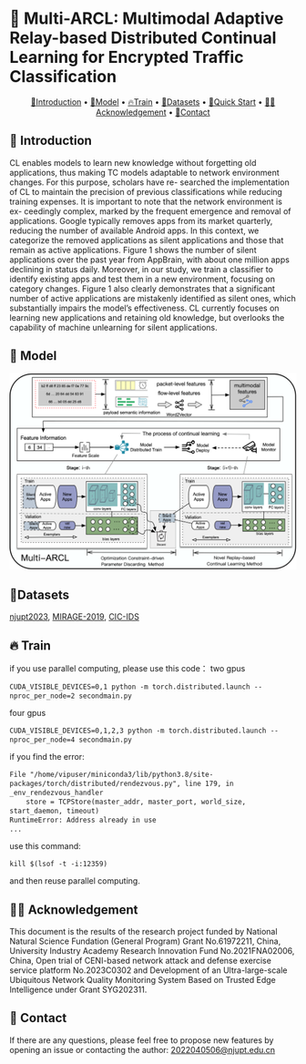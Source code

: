 # 🦜 Multi-ARCL: Multimodal Adaptive Relay-based Distributed Continual Learning for Encrypted Traffic Classification 

<p align="center">
  <a href="#-introduction">🎉Introduction</a> •
  <a href="#-model">🦜Model</a> •
  <a href="#-train">🔥Train</a> •
  <a href="#-datasets">🌟Datasets</a> •
  <a href="#-quick-start">📍Quick Start</a> •
  <a href="#-acknowledgement">👨‍🏫Acknowledgement</a> •  
  <a href="#-contact">🤗Contact</a>
</p>


## 🎉 Introduction
CL enables models to learn new knowledge without forgetting old applications, thus making TC models adaptable to network environment changes. For this purpose, scholars have re- searched the implementation of CL to maintain the precision of previous classifications while reducing training expenses. It is important to note that the network environment is ex- ceedingly complex, marked by the frequent emergence and removal of applications. Google typically removes apps from its market quarterly, reducing the number of available Android apps. In this context, we categorize the removed applications as silent applications and those that remain as active applications. Figure 1 shows the number of silent applications over the past year from AppBrain, with about one million apps declining in status daily. Moreover, in our study, we train a classifier to identify existing apps and test them in a new environment, focusing on category changes. Figure 1 also clearly demonstrates that a significant number of active applications are mistakenly identified as silent ones, which substantially impairs the model’s effectiveness. CL currently focuses on learning new applications and retaining old knowledge, but overlooks the capability of machine unlearning for silent applications. 

## 🦜 Model
<div align="center">
  <img src="./images/workflow.png" width="800px" />
</div>

## 🌟Datasets
[njupt2023](https://github.com/NJUPTSecurityAI/total-papers-summary/blob/main/njupt2023.csv),
[MIRAGE-2019](https://traffic.comics.unina.it/mirage/mirage-2019.html),
[CIC-IDS](https://www.unb.ca/cic/datasets/vpn.html)

## 🔥 Train

if you use parallel computing, please use this code：
two gpus
```
CUDA_VISIBLE_DEVICES=0,1 python -m torch.distributed.launch --nproc_per_node=2 secondmain.py
```
four gpus
```
CUDA_VISIBLE_DEVICES=0,1,2,3 python -m torch.distributed.launch --nproc_per_node=4 secondmain.py
```
if you find the error: 
```
File "/home/vipuser/miniconda3/lib/python3.8/site-packages/torch/distributed/rendezvous.py", line 179, in _env_rendezvous_handler
    store = TCPStore(master_addr, master_port, world_size, start_daemon, timeout)
RuntimeError: Address already in use
...
```
use this command:
```
kill $(lsof -t -i:12359)
```
and then reuse parallel computing.


## 👨‍🏫 Acknowledgement
This document is the results of the research project funded by National Natural Science Fundation (General Program) Grant No.61972211, China, University Industry Academy Research Innovation Fund No.2021FNA02006, China, Open trial of CENI-based network attack and defense exercise service platform No.2023C0302 and Development of an Ultra-large-scale Ubiquitous Network Quality Monitoring System Based on Trusted Edge Intelligence under Grant SYG202311.


## 🤗 Contact

If there are any questions, please feel free to propose new features by opening an issue or contacting the author: 2022040506@njupt.edu.cn
